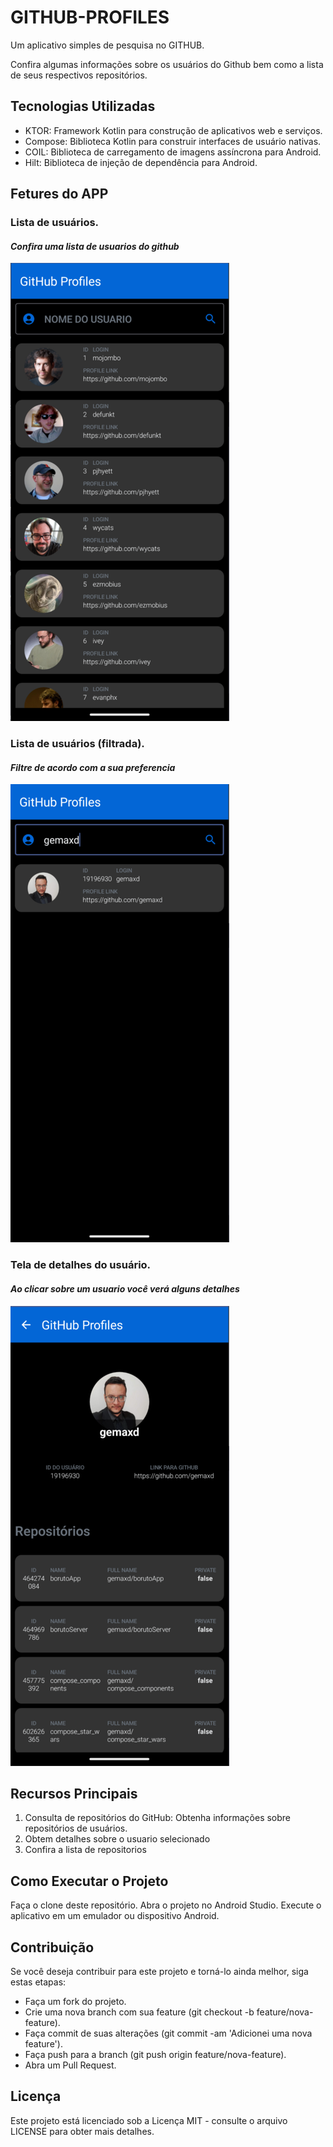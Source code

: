 # GITHUB-PROFILES
Um aplicativo simples de pesquisa no GITHUB.

Confira algumas informações sobre os usuários do Github bem como a lista de seus respectivos repositórios.

## Tecnologias Utilizadas
* KTOR: Framework Kotlin para construção de aplicativos web e serviços.
* Compose: Biblioteca Kotlin para construir interfaces de usuário nativas.
* COIL: Biblioteca de carregamento de imagens assíncrona para Android.
* Hilt: Biblioteca de injeção de dependência para Android.

## Fetures do APP

### Lista de usuários.
#### _Confira uma lista de usuarios do github_
![Confira uma lista de usuarios do github](./images/user_list.PNG)



 ### Lista de usuários (filtrada).
 #### _Filtre de acordo com a sua preferencia_
![Filtre de acordo com a sua preferencia](./images/user_list_filtered.PNG)



### Tela de detalhes do usuário.
#### _Ao clicar sobre um usuario você verá alguns detalhes_
![Ao clicar sobre um usuario você verá alguns detalhes](./images/user_info.png)



## Recursos Principais
1. Consulta de repositórios do GitHub: Obtenha informações sobre repositórios de usuários.
2. Obtem detalhes sobre o usuario selecionado
3. Confira a lista de repositorios

## Como Executar o Projeto
Faça o clone deste repositório.
Abra o projeto no Android Studio.
Execute o aplicativo em um emulador ou dispositivo Android.

## Contribuição
Se você deseja contribuir para este projeto e torná-lo ainda melhor, siga estas etapas:

* Faça um fork do projeto.
* Crie uma nova branch com sua feature (git checkout -b feature/nova-feature).
* Faça commit de suas alterações (git commit -am 'Adicionei uma nova feature').
* Faça push para a branch (git push origin feature/nova-feature).
* Abra um Pull Request.

## Licença
Este projeto está licenciado sob a Licença MIT - consulte o arquivo LICENSE para obter mais detalhes.
